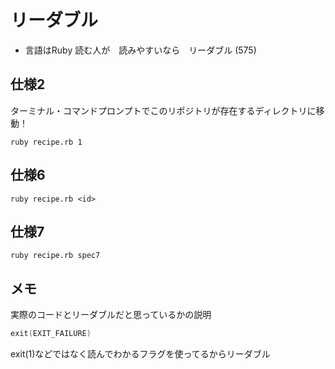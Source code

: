 # リーダブル

* 言語はRuby
読む人が　読みやすいなら　リーダブル (575)


## 仕様2

ターミナル・コマンドプロンプトでこのリポジトリが存在するディレクトリに移動！
```shell
ruby recipe.rb 1
```

## 仕様6

```shell
ruby recipe.rb <id>
```

## 仕様7

```shell
ruby recipe.rb spec7
```


## メモ
実際のコードとリーダブルだと思っているかの説明
```c
exit(EXIT_FAILURE)
```
exit(1)などではなく読んでわかるフラグを使ってるからリーダブル

